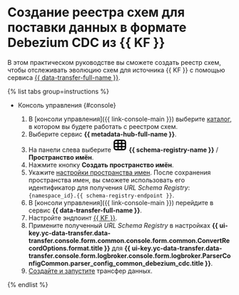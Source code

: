 # Создание реестра схем для поставки данных в формате Debezium CDC из {{ KF }}

В этом практическом руководстве вы сможете создать реестр схем, чтобы отслеживать эволюцию схем для источника {{ KF }} с помощью сервиса [{{ data-transfer-full-name }}](../../../data-transfer).


{% list tabs group=instructions %}

- Консоль управления {#console}

  1. В [консоли управления]({{ link-console-main }}) выберите [каталог](../../../resource-manager/concepts/resources-hierarchy.md#folder), в котором вы будете работать с реестром схем.
  1. Выберите сервис **{{ metadata-hub-full-name }}**.
  1. Hа панели слева выберите ![image](../../../_assets/console-icons/layout-cells.svg) **{{ schema-registry-name }}** / **Пространство имён**.
  1. Нажмите кнопку **Создать пространство имён**. 
  1. Укажите [настройки пространства имен](../../../metadata-hub/operations/create-name-space.md). После сохранения пространства имен, вы сможете использовать его идентификатор для получения _URL Schema Registry_: `{namespace_id}.{{ schema-registry-endpoint }}`.
  1. В [консоли управления]({{ link-console-main }}) перейдите в сервис **{{ data-transfer-full-name }}**. 
  1. Настройте эндпоинт [{{ KF }}](../../../data-transfer/operations/endpoint/source/kafka.md). 
  1. Примените полученный _URL Schema Registry_ в настройках **{{ ui-key.yc-data-transfer.data-transfer.console.form.common.console.form.common.ConvertRecordOptions.format.title }}** для **{{ ui-key.yc-data-transfer.data-transfer.console.form.logbroker.console.form.logbroker.ParserConfigCommon.parser_config_common_debezium_cdc.title }}**.
  1. [Создайте и запустите](../../../data-transfer/operations/transfer.md) трансфер данных.

{% endlist %}

